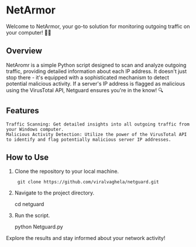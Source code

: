 # NetArmor
Welcome to NetArmor, your go-to solution for monitoring outgoing traffic on your computer! 🕵️‍♂️

## Overview

NetAromr is a simple Python script designed to scan and analyze outgoing traffic, providing detailed information about each IP address. It doesn't just stop there - it's equipped with a sophisticated mechanism to detect potential malicious activity. If a server's IP address is flagged as malicious using the VirusTotal API, Netguard ensures you're in the know! 🔍

## Features

    Traffic Scanning: Get detailed insights into all outgoing traffic from your Windows computer.
    Malicious Activity Detection: Utilize the power of the VirusTotal API to identify and flag potentially malicious server IP addresses.


## How to Use

1. Clone the repository to your local machine.

        git clone https://github.com/viralvaghela/netguard.git

2. Navigate to the project directory.

      cd netguard

3. Run the script.

      python Netguard.py

Explore the results and stay informed about your network activity!
